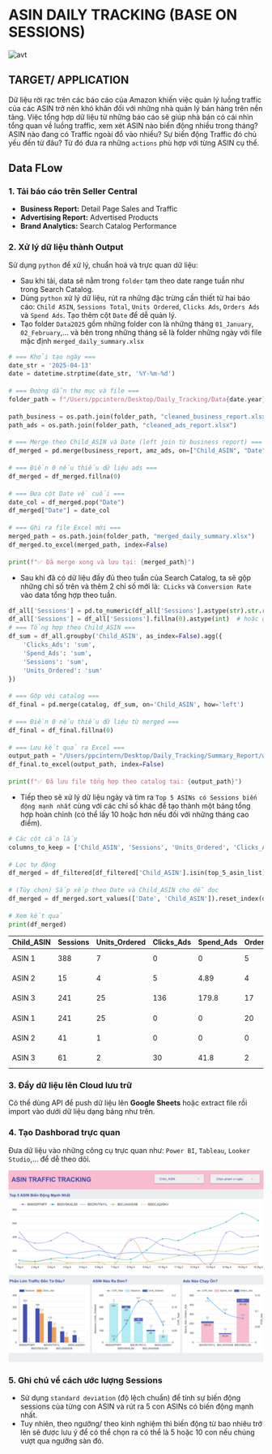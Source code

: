 # ASIN DAILY TRACKING (BASE ON SESSIONS)
![avt](images/ChatGPT%20Image%20Apr%2019,%202025,%2008_00_41%20PM.png)
## TARGET/ APPLICATION
Dữ liệu rời rạc trên các báo cáo của Amazon khiến việc quản lý luồng traffic của các ASIN trở nên khó khăn đối với những nhà quản lý bán hàng trên nền tảng. Việc tổng hợp dữ liệu từ những báo cáo sẽ giúp nhà bán có cái nhìn tổng quan về luồng traffic, xem xét ASIN nào biến động nhiều trong tháng? ASIN nào đang có Traffic ngoài đổ vào nhiều? Sự biến động Traffic đó chủ yếu đến từ đâu? Từ đó đưa ra những `actions` phù hợp với từng ASIN cụ thể.

## Data FLow

### 1. Tải báo cáo trên Seller Central
- **Business Report:** Detail Page Sales and Traffic
- **Advertising Report:** Advertised Products
- **Brand Analytics:** Search Catalog Performance

### 2. Xử lý dữ liệu thành Output

Sử dụng `python` để xử lý, chuẩn hoá và trực quan dữ liệu:

- Sau khi tải, data sẽ nằm trong `folder` tạm theo date range tuần như trong Search Catalog. 
- Dùng `python` xử lý dữ liệu, rút ra những đặc trừng cần thiết từ hai báo cáo: `Child ASIN`, `Sessions Total`, `Units Ordered`, `Clicks Ads`, `Orders Ads` và `Spend Ads`. Tạo thêm cột `Date` để dễ quản lý.
- Tạo folder `Data2025` gồm những folder con là những tháng `01_January`, `02_February`,... và bên trong những tháng sẽ là folder những ngày với file mặc định `merged_daily_summary.xlsx`
```python
# === Khởi tạo ngày ===
date_str = '2025-04-13'
date = datetime.strptime(date_str, '%Y-%m-%d')

# === Đường dẫn thư mục và file ===
folder_path = f"/Users/ppcintern/Desktop/Daily_Tracking/Data{date.year}/{date.strftime('%m_%B')}/{date_str}"

path_business = os.path.join(folder_path, "cleaned_business_report.xlsx")
path_ads = os.path.join(folder_path, "cleaned_ads_report.xlsx")

# === Merge theo Child_ASIN và Date (left join từ business report) ===
df_merged = pd.merge(business_report, amz_ads, on=["Child_ASIN", "Date"], how="left")

# === Điền 0 nếu thiếu dữ liệu ads ===
df_merged = df_merged.fillna(0)

# === Đưa cột Date về cuối ===
date_col = df_merged.pop("Date")
df_merged["Date"] = date_col

# === Ghi ra file Excel mới ===
merged_path = os.path.join(folder_path, "merged_daily_summary.xlsx")
df_merged.to_excel(merged_path, index=False)

print(f"✅ Đã merge xong và lưu tại: {merged_path}")
```
- Sau khi đã có dữ liệu đầy đủ theo tuần của Search Catalog, ta sẽ gộp những chỉ số trên và thêm 2 chỉ số mới là:` CLicks` và `Conversion Rate` vào data tổng hợp theo tuần.
```python
df_all['Sessions'] = pd.to_numeric(df_all['Sessions'].astype(str).str.replace(',', '').str.strip(), errors='coerce')
df_all['Sessions'] = df_all['Sessions'].fillna(0).astype(int)  # hoặc dùng .dropna() nếu không muốn giữ lại
# === Tổng hợp theo Child_ASIN ===
df_sum = df_all.groupby('Child_ASIN', as_index=False).agg({
    'Clicks_Ads': 'sum',
    'Spend_Ads': 'sum',
    'Sessions': 'sum',
    'Units_Ordered': 'sum'
})

# === Gộp với catalog ===
df_final = pd.merge(catalog, df_sum, on='Child_ASIN', how='left')

# === Điền 0 nếu thiếu dữ liệu từ merged ===
df_final = df_final.fillna(0)

# === Lưu kết quả ra Excel ===
output_path = "/Users/ppcintern/Desktop/Daily_Tracking/Summary_Report/weekly_summary_2025-04-06_to_2025-04-12.xlsx"
df_final.to_excel(output_path, index=False)

print(f"✅ Đã lưu file tổng hợp theo catalog tại: {output_path}")
```
- Tiếp theo sẽ xử lý dữ liệu ngày và tìm ra `Top 5 ASINs có Sessions biến động mạnh nhất` cùng với các chỉ số khác để tạo thành một bảng tổng hợp hoàn chỉnh (có thể lấy 10 hoặc hơn nếu đối với những tháng cao điểm).

```python
# Các cột cần lấy
columns_to_keep = ['Child_ASIN', 'Sessions', 'Units_Ordered', 'Clicks_Ads', 'Spend_Ads', 'Orders_Ads', 'Date']

# Lọc tự động
df_merged = df_filtered[df_filtered['Child_ASIN'].isin(top_5_asin_list)][columns_to_keep]

# (Tùy chọn) Sắp xếp theo Date và Child_ASIN cho dễ đọc
df_merged = df_merged.sort_values(['Date', 'Child_ASIN']).reset_index(drop=True)

# Xem kết quả
print(df_merged)
```
| Child_ASIN | Sessions | Units_Ordered | Clicks_Ads | Spend_Ads | Orders_Ads | Date            |
|------------|----------|---------------|------------|-----------|------------|-----------------|
| ASIN 1     | 388      | 7             | 0          | 0         |  5         | 2025-04-01      |
| ASIN 2     | 15       | 4             | 5          | 4.89      |  4         | 2025-04-01      |
| ASIN 3     | 241      | 25            | 136        | 179.8     |  17        | 2025-04-01      |
| ASIN 1     | 241      | 25            | 0          | 0         |  20        | 2025-04-02      |
| ASIN 2     | 41       | 1             | 0          | 0         |  0         | 2025-04-02      |
| ASIN 3     | 61       | 2             | 30         | 41.8      |  2         | 2025-04-02      |


### 3. Đẩy dữ liệu lên Cloud lưu trữ
Có thể dùng API để push dữ liệu lên **Google Sheets** hoặc extract file rồi import vào dưới dữ liệu dạng bảng như trên.
### 4. Tạo Dashborad trực quan
Đưa dữ liệu vào những công cụ trực quan như: `Power BI`, `Tableau`, `Looker Studio`,... để dễ theo dõi.

![dashboard](images/ASIN_TRAFFIC_TRACKING.jpg)

### 5. Ghi chú về cách ước lượng Sessions
- Sử dụng `standard deviation` (độ lệch chuẩn) để tính sự biến động sessions của từng con ASIN và rút ra 5 con ASINs có biến động mạnh nhất.
- Tuy nhiên, theo ngưỡng/ theo kinh nghiệm thì biến động từ bao nhiêu trở lên sẽ được lưu ý để có thể chọn ra có thể là 5 hoặc 10 con nếu chúng vượt qua ngưỡng sàn đó.


